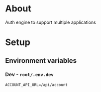 # About
Auth engine to support multiple applications

# Setup
## Environment variables
### Dev - `root/.env.dev`
```dotenv
ACCOUNT_API_URL=/api/account
```